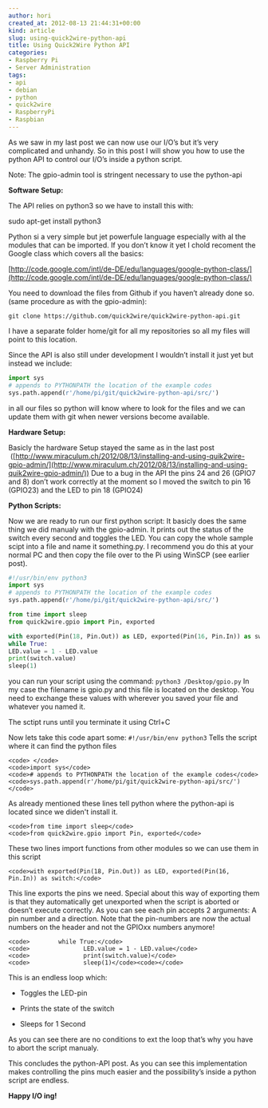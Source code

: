 ```yaml
---
author: hori
created_at: 2012-08-13 21:44:31+00:00
kind: article
slug: using-quick2wire-python-api
title: Using Quick2Wire Python API
categories:
- Raspberry Pi
- Server Administration
tags:
- api
- debian
- python
- quick2wire
- RaspberryPi
- Raspbian
---
```


As we saw in my last post we can now use our I/O’s but it’s very complicated and unhandy. So in this post I will show you how to use the python API to control our I/O’s inside a python script.

Note: The gpio-admin tool is stringent necessary to use the python-api

**Software Setup:**

The API relies on python3 so we have to install this with:

sudo apt-get install python3

Python si a very simple but jet powerfule language especially with al the modules that can be imported. If you don’t know it yet I chold recoment the Google class which covers all the basics:

[http://code.google.com/intl/de-DE/edu/languages/google-python-class/](http://code.google.com/intl/de-DE/edu/languages/google-python-class/)

You need to download the files from Github if you haven’t already done so. (same procedure as with the gpio-admin):

`git clone https://github.com/quick2wire/quick2wire-python-api.git`

I have a separate folder home/git for all my repositories so all my files will point to this location.

Since the API is also still under development I wouldn’t install it just yet but instead we include:

```python
import sys
# appends to PYTHONPATH the location of the example codes
sys.path.append(r'/home/pi/git/quick2wire-python-api/src/')
```


in all our files so python will know where to look for the files and we can update them with git when newer versions become available.

**Hardware Setup:**

Basicly the hardware Setup stayed the same as in the last post  ([http://www.miraculum.ch/2012/08/13/installing-and-using-quik2wire-gpio-admin/](http://www.miraculum.ch/2012/08/13/installing-and-using-quik2wire-gpio-admin/)) Due to a bug in the API the pins 24 and 26 (GPIO7 and 8) don’t work correctly at the moment so I moved the switch to pin 16 (GPIO23) and the LED to pin 18 (GPIO24)

**Python Scripts:**

Now we are ready to run our first python script: It basicly does the same thing we did manualy with the gpio-admin. It prints out the status of the switch every second and toggles the LED. You can copy the whole sample scipt into a file and name it something.py. I recommend you do this at your normal PC and then copy the file over to the Pi using WinSCP (see earlier post).

```python
#!/usr/bin/env python3
import sys
# appends to PYTHONPATH the location of the example codes
sys.path.append(r'/home/pi/git/quick2wire-python-api/src/')

from time import sleep
from quick2wire.gpio import Pin, exported

with exported(Pin(18, Pin.Out)) as LED, exported(Pin(16, Pin.In)) as switch:
while True:
LED.value = 1 - LED.value
print(switch.value)
sleep(1)
```

you can run your script using the command:
`python3 /Desktop/gpio.py`
In my case the filename is gpio.py and this file is located on the desktop. You need to exchange these values with wherever you saved your file and whatever you named it.

The sctipt runs until you terminate it using Ctrl+C

Now lets take this code apart some:
`#!/usr/bin/env python3`
Tells the script where it can find the python files

    
    <code> </code>
    <code>import sys</code>
    <code># appends to PYTHONPATH the location of the example codes</code>
    <code>sys.path.append(r'/home/pi/git/quick2wire-python-api/src/')</code>


As already mentioned these lines tell python where the python-api is located since we diden't install it.

    
    <code>from time import sleep</code>
    <code>from quick2wire.gpio import Pin, exported</code>


These two lines import functions from other modules so we can use them in this script

    
    <code>with exported(Pin(18, Pin.Out)) as LED, exported(Pin(16, Pin.In)) as switch:</code>


This line exports the pins we need. Special about this way of exporting them is that they automatically get unexported when the script is aborted or doesn’t execute correctly. As you can see each pin accepts 2 arguments: A pin number and a direction. Note that the pin-numbers are now the actual numbers on the header and not the GPIOxx numbers anymore!

    
    <code>        while True:</code>
    <code>               LED.value = 1 - LED.value</code>
    <code>               print(switch.value)</code>
    <code>               sleep(1)</code><code></code>


This is an endless loop which:



	
  * Toggles the LED-pin

	
  * Prints the state of the switch

	
  * Sleeps for 1 Second


As you can see there are no conditions to ext the loop that’s why you have to abort the script manualy.

This concludes the python-API post. As you can see this implementation makes controlling the pins much easier and the possibility’s inside a python script are endless.

**Happy I/O ing!**
